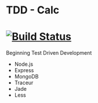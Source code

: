 TDD - Calc
===============

[![Build Status](https://travis-ci.org/nathanhood/tdd-calc.svg?branch=master)](https://travis-ci.org/nathanhood/tdd-calc)
===============

Beginning Test Driven Development

- Node.js
- Express
- MongoDB
- Traceur
- Jade
- Less
